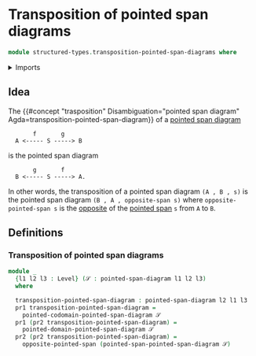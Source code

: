 # Transposition of pointed span diagrams

```agda
module structured-types.transposition-pointed-span-diagrams where
```

<details><summary>Imports</summary>

```agda
open import foundation.dependent-pair-types
open import foundation.universe-levels

open import structured-types.opposite-pointed-spans
open import structured-types.pointed-span-diagrams
```

</details>

## Idea

The
{{#concept "trasposition" Disambiguation="pointed span diagram" Agda=transposition-pointed-span-diagram}}
of a [pointed span diagram](structured-types.pointed-span-diagrams.md)

```text
       f       g
  A <----- S -----> B
```

is the pointed span diagram

```text
       g       f
  B <----- S -----> A.
```

In other words, the transposition of a pointed span diagram `(A , B , s)` is the pointed span
diagram `(B , A , opposite-span s)` where `opposite-pointed-span s` is the
[opposite](structured-types.opposite-pointed-spans.md) of the [pointed span](structured-types.pointed-spans.md) `s`
from `A` to `B`.

## Definitions

### Transposition of pointed span diagrams

```agda
module _
  {l1 l2 l3 : Level} (𝒮 : pointed-span-diagram l1 l2 l3)
  where

  transposition-pointed-span-diagram : pointed-span-diagram l2 l1 l3
  pr1 transposition-pointed-span-diagram =
    pointed-codomain-pointed-span-diagram 𝒮
  pr1 (pr2 transposition-pointed-span-diagram) =
    pointed-domain-pointed-span-diagram 𝒮
  pr2 (pr2 transposition-pointed-span-diagram) =
    opposite-pointed-span (pointed-span-pointed-span-diagram 𝒮)
```
